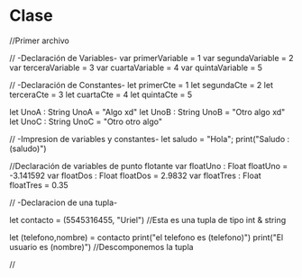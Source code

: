 # Clase

//Primer archivo 

// -Declaración de Variables-
var primerVariable = 1
var segundaVariable = 2
var terceraVariable = 3
var cuartaVariable = 4
var quintaVariable = 5

// -Declaración de Constantes-
let primerCte = 1
let segundaCte = 2
let terceraCte = 3
let cuartaCte = 4
let quintaCte = 5

let UnoA : String
UnoA = "Algo xd"
let UnoB : String
UnoB = "Otro algo xd"
let UnoC : String
UnoC = "Otro otro algo"

// -Impresion de variables y constantes-
let saludo = "Hola"; print("Saludo : \(saludo)")

//Declaración de variables de punto flotante
var floatUno : Float
floatUno = -3.141592
var floatDos : Float
floatDos = 2.9832
var floatTres : Float
floatTres = 0.35

// -Declaracion de una tupla-

let contacto = (5545316455, "Uriel")
//Esta es una tupla de tipo int & string

let (telefono,nombre) = contacto
print("el telefono es \(telefono)")
print("El usuario es \(nombre)")
//Descomponemos la tupla

//                           
